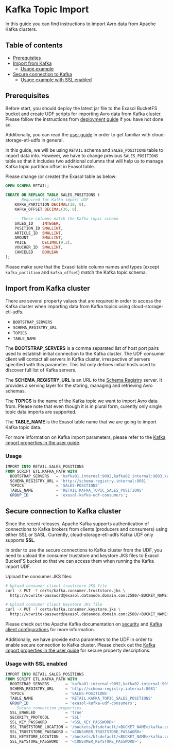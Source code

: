 # Kafka Topic Import

In this guide you can find instructions to import Avro data from Apache Kafka
clusters.

## Table of contents

- [Prerequisites](#prerequisites)
- [Import from Kafka](#import-from-kafka-cluster)
  - [Usage example](#usage)
- [Secure connection to Kafka](#secure-connection-to-kafka-cluster)
  - [Usage example with SSL enabled](#usage-with-ssl-enabled)

## Prerequisites

Before start, you should deploy the latest jar file to the Exasol BucketFS
bucket and create UDF scripts for importing Avro data from Kafka cluster.
Please follow the instructions from [deployment guide](../deployment_guide.md)
if you have not done so.

Additionally, you can read the [user guide](../user_guide.md) in order to get
familiar with cloud-storage-etl-udfs in general.

In this guide, we will be using `RETAIL` schema and `SALES_POSITIONS` table to
import data into. However, we have to change previous `SALES_POSITIONS` table so
that it includes two additional columns that will help us to manage Kafka topic
partition offset in Exasol table.

Please change (or create) the Exasol table as below:

```sql
OPEN SCHEMA RETAIL;

CREATE OR REPLACE TABLE SALES_POSITIONS (
    -- Required for Kafka import UDF
    KAFKA_PARTITION DECIMAL(18, 0),
    KAFKA_OFFSET DECIMAL(36, 0),

    -- These columns match the Kafka topic schema
    SALES_ID    INTEGER,
    POSITION_ID SMALLINT,
    ARTICLE_ID  SMALLINT,
    AMOUNT      SMALLINT,
    PRICE       DECIMAL(9,2),
    VOUCHER_ID  SMALLINT,
    CANCELED    BOOLEAN
);
```

Please make sure that the Exasol table column names and types (except
`kafka_partition` and `kafka_offset`) match the Kafka topic schema.

## Import from Kafka cluster

There are several property values that are required in order to access the Kafka
cluster when importing data from Kafka topics using cloud-storage-etl-udfs.

- ``BOOTSTRAP_SERVERS``
- ``SCHEMA_REGISTRY_URL``
- ``TOPICS``
- ``TABLE_NAME``

The **BOOTSTRAP_SERVERS** is a comma separated list of host port pairs used to
establish initial connection to the Kafka cluster. The UDF consumer client will
contact all servers in Kafka cluster, irrespective of servers specified with
this parameter. This list only defines initial hosts used to discover full list
of Kafka servers.

The **SCHEMA_REGISTRY_URL** is an URL to the [Schema Registry][schema-registry]
server. It provides a serving layer for the storing, managing and retrieving
Avro schemas.

The **TOPICS** is the name of the Kafka topic we want to import Avro data from.
Please note that even though it is in plural form, curently only single topic
data imports are supported.

The **TABLE_NAME** is the Exasol table name that we are going to import Kafka
topic data.

For more information on Kafka import parameters, please refer to the [Kafka
import properties in the user guide](../user_guide.md#kafka-import-properties).

### Usage

```sql
IMPORT INTO RETAIL.SALES_POSITIONS
FROM SCRIPT ETL.KAFKA_PATH WITH
  BOOTSTRAP_SERVERS   = 'kafka01.internal:9092,kafka02.internal:9093,kafka03.internal:9094'
  SCHEMA_REGISTRY_URL = 'http://schema-registry.internal:8081'
  TOPICS              = 'SALES-POSITIONS'
  TABLE_NAME          = 'RETAIL.KAFKA_TOPIC_SALES_POSITIONS'
  GROUP_ID            = 'exasol-kafka-udf-consumers';
```

## Secure connection to Kafka cluster

Since the recent releases, Apache Kafka supports authentication of connections
to Kafka brokers from clients (producers and consumers) using either SSL or
SASL. Currently, cloud-storage-etl-udfs Kafka UDF only supports **SSL**.

In order to use the secure connections to Kafka cluster from the UDF, you need
to upload the consumer truststore and keystore JKS files to Exasol BucketFS
bucket so that we can access them when running the Kafka import UDF.

Upload the consumer JKS files:

```bash
# Upload consumer client truststore JKS file
curl -X PUT -T certs/kafka.consumer.truststore.jks \
  http://w:write-password@exasol.datanode.domain.com:2580/<BUCKET_NAME>/kafka.consumer.truststore.jks

# Upload consumer client keystore JKS file
curl -X PUT -T certs/kafka.consumer.keystore.jks \
  http://w:write-password@exasol.datanode.domain.com:2580/<BUCKET_NAME>/kafka.consumer.keystore.jks
```

Please check out the Apache Kafka documentation on [security][kafka-security]
and [Kafka client configurations][kafka-secure-clients] for more information.

Additionally, we have provide extra parameters to the UDF in order to enable
secure connection to Kafka cluster. Please check out the [Kafka import
properties in the user guide](../user_guide.md#kafka-import-properties) for
secure property descriptions.

### Usage with SSL enabled

```sql
IMPORT INTO RETAIL.SALES_POSITIONS
FROM SCRIPT ETL.KAFKA_PATH WITH
  BOOTSTRAP_SERVERS       = 'kafka01.internal:9092,kafka02.internal:9093,kafka03.internal:9094'
  SCHEMA_REGISTRY_URL     = 'http://schema-registry.internal:8081'
  TOPICS                  = 'SALES-POSITIONS'
  TABLE_NAME              = 'RETAIL.KAFKA_TOPIC_SALES_POSITIONS'
  GROUP_ID                = 'exasol-kafka-udf-consumers';
  -- Secure connection properties
  SSL_ENABLED             = 'true'
  SECURITY_PROTOCOL       = 'SSL'
  SSL_KEY_PASSWORD        = '<SSL_KEY_PASSWORD>'
  SSL_TRUSTSTORE_LOCATION = '/buckets/bfsdefault/<BUCKET_NAME>/kafka.consumer.truststore.jks'
  SSL_TRUSTSTORE_PASSWORD = '<CONSUMER_TRUSTSTORE_PASSWORD>'
  SSL_KEYSTORE_LOCATION   = '/buckets/bfsdefault/<BUCKET_NAME>/kafka.consumer.keystore.jks'
  SSL_KEYSTORE_PASSWORD   = '<CONSUMER_KEYSTORE_PASSWORD>';
```

[schema-registry]: https://docs.confluent.io/current/schema-registry/index.html
[kafka-security]: https://kafka.apache.org/documentation/#security
[kafka-secure-clients]: https://kafka.apache.org/documentation/#security_configclients
